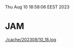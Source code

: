 Thu Aug 10 18:58:06 EEST 2023
# JAM
<a href='./cache/202308/10_18.log'>./cache/202308/10_18.log</a>
